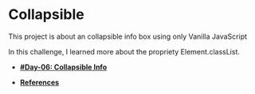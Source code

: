 # Collapsible

This project is about an collapsible info box using only Vanilla JavaScript

In this challenge, I learned more about the propriety Element.classList.

- **[#Day-06: Collapsible Info](https://romariocoimbrac.github.io/100-days-of-code-challenge/src/day-006-collapsible/)**

- **[References](https://developer.mozilla.org/pt-BR/docs/Web/API/Element/classList)**
